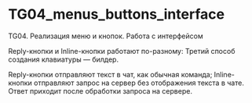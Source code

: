 # TG04_menus_buttons_interface
 TG04. Реализация меню и кнопок. Работа с интерфейсом

Reply-кнопки и Inline-кнопки работают по-разному:
Третий способ создания клавиатуры — билдер.

Reply-кнопки отправляют текст в чат, как обычная команда;
Inline-кнопки отправляют запрос на сервер без отображения текста
в чате. Ответ приходит после обработки запроса на сервере.